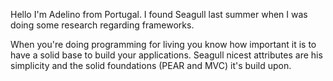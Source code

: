 <!-- Name: User/AdelinoMonteiro -->
<!-- Version: 2 -->
<!-- Last-Modified: 2005/11/15 13:15:15 -->
<!-- Author: werner -->

Hello I'm Adelino from Portugal. I found Seagull last summer when I was doing some research regarding frameworks. 

When you're doing programming for living you know how important it is to have a solid base to build your applications. 
Seagull nicest attributes are his simplicity and the solid foundations (PEAR and MVC) it's build upon. 
